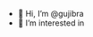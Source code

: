 - 👋 Hi, I’m @gujibra
- 👀 I’m interested in 

<!---
gujibra/gujibra is a ✨ special ✨ repository because its `README.md` (this file) appears on your GitHub profile.
You can click the Preview link to take a look at your changes.
--->  

